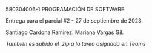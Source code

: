 580304006-1 PROGRAMACIÓN DE SOFTWARE.

Entrega para el parcial #2 - 27 de septiembre de 2023.

Santiago Cardona Ramírez.
Mariana Vargas Gil.

*También es subido el .zip a la tarea asignada en Teams*
